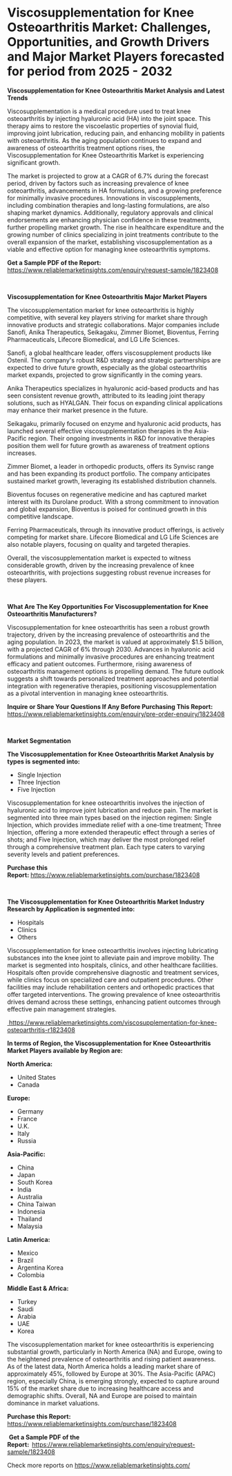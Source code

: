 <p><h1>Viscosupplementation for Knee Osteoarthritis Market: Challenges, Opportunities, and Growth Drivers and Major Market Players forecasted for period from 2025 - 2032</h1></p><p><strong>Viscosupplementation for Knee Osteoarthritis Market Analysis and Latest Trends</strong></p>
<p><p>Viscosupplementation is a medical procedure used to treat knee osteoarthritis by injecting hyaluronic acid (HA) into the joint space. This therapy aims to restore the viscoelastic properties of synovial fluid, improving joint lubrication, reducing pain, and enhancing mobility in patients with osteoarthritis. As the aging population continues to expand and awareness of osteoarthritis treatment options rises, the Viscosupplementation for Knee Osteoarthritis Market is experiencing significant growth. </p><p>The market is projected to grow at a CAGR of 6.7% during the forecast period, driven by factors such as increasing prevalence of knee osteoarthritis, advancements in HA formulations, and a growing preference for minimally invasive procedures. Innovations in viscosupplements, including combination therapies and long-lasting formulations, are also shaping market dynamics. Additionally, regulatory approvals and clinical endorsements are enhancing physician confidence in these treatments, further propelling market growth. The rise in healthcare expenditure and the growing number of clinics specializing in joint treatments contribute to the overall expansion of the market, establishing viscosupplementation as a viable and effective option for managing knee osteoarthritis symptoms.</p></p>
<p><strong>Get a Sample PDF of the Report:&nbsp;</strong> <a href="https://www.reliablemarketinsights.com/enquiry/request-sample/1823408?utm_campaign=2218&utm_medium=2&utm_source=Github&utm_content=ia&utm_term=08032025&utm_id=viscosupplementation-for-knee-osteoarthritis">https://www.reliablemarketinsights.com/enquiry/request-sample/1823408</a></p>
<p>&nbsp;</p>
<p><strong>Viscosupplementation for Knee Osteoarthritis Major Market Players</strong></p>
<p><p>The viscosupplementation market for knee osteoarthritis is highly competitive, with several key players striving for market share through innovative products and strategic collaborations. Major companies include Sanofi, Anika Therapeutics, Seikagaku, Zimmer Biomet, Bioventus, Ferring Pharmaceuticals, Lifecore Biomedical, and LG Life Sciences.</p><p>Sanofi, a global healthcare leader, offers viscosupplement products like Ostenil. The company's robust R&D strategy and strategic partnerships are expected to drive future growth, especially as the global osteoarthritis market expands, projected to grow significantly in the coming years.</p><p>Anika Therapeutics specializes in hyaluronic acid-based products and has seen consistent revenue growth, attributed to its leading joint therapy solutions, such as HYALGAN. Their focus on expanding clinical applications may enhance their market presence in the future.</p><p>Seikagaku, primarily focused on enzyme and hyaluronic acid products, has launched several effective viscosupplementation therapies in the Asia-Pacific region. Their ongoing investments in R&D for innovative therapies position them well for future growth as awareness of treatment options increases.</p><p>Zimmer Biomet, a leader in orthopedic products, offers its Synvisc range and has been expanding its product portfolio. The company anticipates sustained market growth, leveraging its established distribution channels.</p><p>Bioventus focuses on regenerative medicine and has captured market interest with its Durolane product. With a strong commitment to innovation and global expansion, Bioventus is poised for continued growth in this competitive landscape.</p><p>Ferring Pharmaceuticals, through its innovative product offerings, is actively competing for market share. Lifecore Biomedical and LG Life Sciences are also notable players, focusing on quality and targeted therapies.</p><p>Overall, the viscosupplementation market is expected to witness considerable growth, driven by the increasing prevalence of knee osteoarthritis, with projections suggesting robust revenue increases for these players.</p></p>
<p>&nbsp;</p>
<p><strong>What Are The Key Opportunities For Viscosupplementation for Knee Osteoarthritis Manufacturers?</strong></p>
<p><p>Viscosupplementation for knee osteoarthritis has seen a robust growth trajectory, driven by the increasing prevalence of osteoarthritis and the aging population. In 2023, the market is valued at approximately $1.5 billion, with a projected CAGR of 6% through 2030. Advances in hyaluronic acid formulations and minimally invasive procedures are enhancing treatment efficacy and patient outcomes. Furthermore, rising awareness of osteoarthritis management options is propelling demand. The future outlook suggests a shift towards personalized treatment approaches and potential integration with regenerative therapies, positioning viscosupplementation as a pivotal intervention in managing knee osteoarthritis.</p></p>
<p><strong>Inquire or Share Your Questions If Any Before Purchasing This Report:</strong> <a href="https://www.reliablemarketinsights.com/enquiry/pre-order-enquiry/1823408?utm_campaign=2218&utm_medium=2&utm_source=Github&utm_content=ia&utm_term=08032025&utm_id=viscosupplementation-for-knee-osteoarthritis">https://www.reliablemarketinsights.com/enquiry/pre-order-enquiry/1823408</a></p>
<p>&nbsp;</p>
<p><strong>Market Segmentation</strong></p>
<p><strong>The Viscosupplementation for Knee Osteoarthritis Market Analysis by types is segmented into:</strong></p>
<p><ul><li>Single Injection</li><li>Three Injection</li><li>Five Injection</li></ul></p>
<p><p>Viscosupplementation for knee osteoarthritis involves the injection of hyaluronic acid to improve joint lubrication and reduce pain. The market is segmented into three main types based on the injection regimen: Single Injection, which provides immediate relief with a one-time treatment; Three Injection, offering a more extended therapeutic effect through a series of shots; and Five Injection, which may deliver the most prolonged relief through a comprehensive treatment plan. Each type caters to varying severity levels and patient preferences.</p></p>
<p><strong>Purchase this Report:&nbsp;</strong><a href="https://www.reliablemarketinsights.com/purchase/1823408?utm_campaign=2218&utm_medium=2&utm_source=Github&utm_content=ia&utm_term=08032025&utm_id=viscosupplementation-for-knee-osteoarthritis">https://www.reliablemarketinsights.com/purchase/1823408</a></p>
<p>&nbsp;</p>
<p><strong>The Viscosupplementation for Knee Osteoarthritis Market Industry Research by Application is segmented into:</strong></p>
<p><ul><li>Hospitals</li><li>Clinics</li><li>Others</li></ul></p>
<p><p>Viscosupplementation for knee osteoarthritis involves injecting lubricating substances into the knee joint to alleviate pain and improve mobility. The market is segmented into hospitals, clinics, and other healthcare facilities. Hospitals often provide comprehensive diagnostic and treatment services, while clinics focus on specialized care and outpatient procedures. Other facilities may include rehabilitation centers and orthopedic practices that offer targeted interventions. The growing prevalence of knee osteoarthritis drives demand across these settings, enhancing patient outcomes through effective pain management strategies.</p></p>
<p><a href="https://www.reliablemarketinsights.com/viscosupplementation-for-knee-osteoarthritis-r1823408?utm_campaign=2218&utm_medium=2&utm_source=Github&utm_content=ia&utm_term=08032025&utm_id=viscosupplementation-for-knee-osteoarthritis">&nbsp;https://www.reliablemarketinsights.com/viscosupplementation-for-knee-osteoarthritis-r1823408</a></p>
<p><strong>In terms of Region, the Viscosupplementation for Knee Osteoarthritis Market Players available by Region are:</strong></p>
<p>
    <p> <strong> North America: </strong>
        <ul>
            <li>United States</li>
            <li>Canada</li>
        </ul>
        </p> 
    <p> <strong> Europe: </strong>
        <ul>
            <li>Germany</li>
            <li>France</li>
            <li>U.K.</li>
            <li>Italy</li>
            <li>Russia</li>
        </ul>
        </p> 
    <p> <strong> Asia-Pacific: </strong>
        <ul>
            <li>China</li>
            <li>Japan</li>
            <li>South Korea</li>
            <li>India</li>
            <li>Australia</li>
            <li>China Taiwan</li>
            <li>Indonesia</li>
            <li>Thailand</li>
            <li>Malaysia</li>
        </ul>
        </p> 
    <p> <strong> Latin America: </strong>
        <ul>
            <li>Mexico</li>
            <li>Brazil</li>
            <li>Argentina Korea</li>
            <li>Colombia</li>
        </ul>
        </p> 
    <p> <strong> Middle East & Africa: </strong>
        <ul>
            <li>Turkey</li>
            <li>Saudi</li>
            <li>Arabia</li>
            <li>UAE</li>
            <li>Korea</li>
        </ul>
    </p>
    </p>
<p><p>The viscosupplementation market for knee osteoarthritis is experiencing substantial growth, particularly in North America (NA) and Europe, owing to the heightened prevalence of osteoarthritis and rising patient awareness. As of the latest data, North America holds a leading market share of approximately 45%, followed by Europe at 30%. The Asia-Pacific (APAC) region, especially China, is emerging strongly, expected to capture around 15% of the market share due to increasing healthcare access and demographic shifts. Overall, NA and Europe are poised to maintain dominance in market valuations.</p></p>
<p><strong>Purchase this Report: </strong><a href="https://www.reliablemarketinsights.com/purchase/1823408?utm_campaign=2218&utm_medium=2&utm_source=Github&utm_content=ia&utm_term=08032025&utm_id=viscosupplementation-for-knee-osteoarthritis">https://www.reliablemarketinsights.com/purchase/1823408</a></p>
<p>&nbsp;<strong>Get a Sample PDF of the Report:&nbsp;&nbsp;</strong><a href="https://www.reliablemarketinsights.com/enquiry/request-sample/1823408?utm_campaign=2218&utm_medium=2&utm_source=Github&utm_content=ia&utm_term=08032025&utm_id=viscosupplementation-for-knee-osteoarthritis">https://www.reliablemarketinsights.com/enquiry/request-sample/1823408</a></p>
<p><strong></strong></p>
<p>Check more reports on <a href="https://www.reliablemarketinsights.com/?utm_campaign=2218&utm_medium=2&utm_source=Github&utm_content=ia&utm_term=08032025&utm_id=viscosupplementation-for-knee-osteoarthritis">https://www.reliablemarketinsights.com/</a></p>
